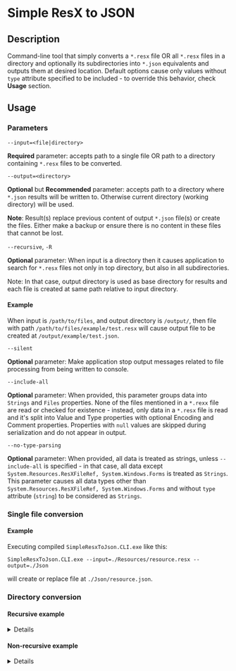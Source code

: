 # Simple ResX to JSON

## Description

Command-line tool that simply converts a `*.resx` file OR all `*.resx` files in a directory and optionally its subdirectories into `*.json` equivalents and outputs them at desired location. Default options cause only values without `type` attribute specified to be included - to override this behavior, check __Usage__ section.

## Usage

### Parameters

`--input=<file|directory>`

__Required__ parameter: accepts path to a single file OR path to a directory containing `*.resx` files to be converted.

`--output=<directory>`

__Optional__ but __Recommended__ parameter: accepts path to a directory where `*.json` results will be written to. Otherwise current directory (working directory) will be used.

__Note__: Result(s) replace previous content of output `*.json` file(s) or create the files. Either make a backup or ensure there is no content in these files that cannot be lost.

`--recursive`, `-R`

__Optional__ parameter: When input is a directory then it causes application to search for `*.resx` files not only in top directory, but also in all subdirectories.

Note: In that case, output directory is used as base directory for results and each file is created at same path relative to input directory.

#### Example

When input is `/path/to/files`, and output directory is `/output/`, then file with path `/path/to/files/example/test.resx` will cause output file to be created at `/output/example/test.json`.

`--silent`

__Optional__ parameter: Make application stop output messages related to file processing from being written to console.

`--include-all`

__Optional__ parameter: When provided, this parameter groups data into `Strings` and `Files` properties. None of the files mentioned in a `*.rexx` file are read or checked for existence - instead, only data in a `*.resx` file is read and it's split into Value and Type properties with optional Encoding and Comment properties. Properties with `null` values are skipped during serialization and do not appear in output.

`--no-type-parsing`

__Optional__ parameter: When provided, all data is treated as strings, unless `--include-all` is specified - in that case, all data except `System.Resources.ResXFileRef, System.Windows.Forms` is treated as `Strings`. This parameter causes all data types other than `System.Resources.ResXFileRef, System.Windows.Forms` and without `type` attribute (`string`) to be considered as `Strings`.

### Single file conversion

#### Example

Executing compiled `SimpleResxToJson.CLI.exe` like this:

`SimpleResxToJson.CLI.exe --input=./Resources/resource.resx --output=./Json`

will create or replace file at `./Json/resource.json`.

### Directory conversion

#### Recursive example

<details>

Executing compiled `SimpleResxToJson.CLI.exe` like this:

`SimpleResxToJson.CLI.exe --recursive --input=./Resources --output=./Json/Resources`

when in `./Resources` exist given files:

- `Resources`
	- `resource.resx`
	- `Example`
		- `example.resx`

will create or replace files:

- `Json`
	- `Resources`
		- `resource.json`
		- `Example`
			- `example.json`

</details>

#### Non-recursive example

<details>

Executing compiled `SimpleResxToJson.CLI.exe` like this:

`SimpleResxToJson.CLI.exe --recursive --input=./Resources --output=./Json/Resources`

when in `./Resources` exist given files:

- `Resources`
	- `resource.resx`
	- `resource.pl-PL.resx`
	- `NotIncludedByDefault`
		- `example.resx`

will create or replace files:

- `Json`
	- `Resources`
		- `resource.json`
		- `resource.pl-PL.json`

</details>
